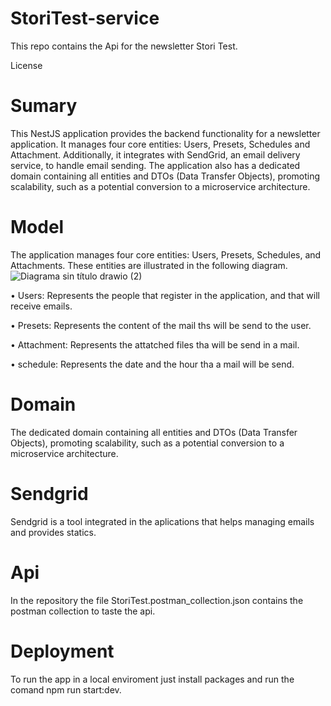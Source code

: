 # StoriTest-service
This repo contains the Api for the newsletter Stori Test.

License

# Sumary
This NestJS application provides the backend functionality for a newsletter application. It manages four core entities: Users, Presets, Schedules and Attachment. Additionally, it integrates with SendGrid, an email delivery service, to handle email sending. The application also has a dedicated domain containing all entities and DTOs (Data Transfer Objects), promoting scalability, such as a potential conversion to a microservice architecture.

# Model
The application manages four core entities: Users, Presets, Schedules, and Attachments. These entities are illustrated in the following diagram.
![Diagrama sin título drawio (2)](https://github.com/oscartorres098/StoriTest/assets/36300388/ff4ef692-1a40-45d0-9d70-79be6b48879f)

  • Users: Represents the people that register in the application, and that will receive emails.
  
  • Presets: Represents the content of the mail ths will be send to the user.
  
  • Attachment: Represents the attatched files tha will be send in a mail.
  
  • schedule: Represents the date and the hour tha a mail will be send.

# Domain
The dedicated domain containing all entities and DTOs (Data Transfer Objects), promoting scalability, such as a potential conversion to a microservice architecture. 

# Sendgrid
Sendgrid is a tool integrated in the aplications that helps managing emails and provides statics.

# Api 
In the repository the file StoriTest.postman_collection.json contains the postman collection to taste the api.

# Deployment
To run the app in a local enviroment just install packages and run the comand npm run start:dev.
